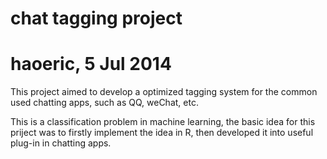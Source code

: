 # chat tagging project
# haoeric, 5 Jul 2014

This project aimed to develop a optimized tagging system for the common used chatting apps, such as QQ, weChat, etc.

This is a classification problem in machine learning, the basic idea for this priject was to firstly implement the idea in R, then 
developed it into useful plug-in in chatting apps.

